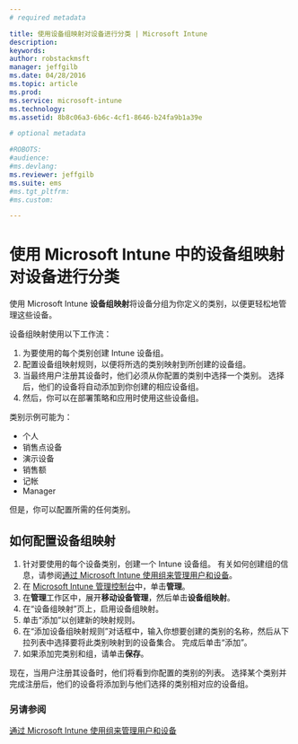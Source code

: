 ```yaml
---
# required metadata

title: 使用设备组映射对设备进行分类 | Microsoft Intune
description:
keywords:
author: robstackmsft
manager: jeffgilb
ms.date: 04/28/2016
ms.topic: article
ms.prod:
ms.service: microsoft-intune
ms.technology:
ms.assetid: 8b8c06a3-6b6c-4cf1-8646-b24fa9b1a39e

# optional metadata

#ROBOTS:
#audience:
#ms.devlang:
ms.reviewer: jeffgilb
ms.suite: ems
#ms.tgt_pltfrm:
#ms.custom:

---
```


# 使用 Microsoft Intune 中的设备组映射对设备进行分类
使用 Microsoft Intune **设备组映射**将设备分组为你定义的类别，以便更轻松地管理这些设备。 

设备组映射使用以下工作流：
1. 为要使用的每个类别创建 Intune 设备组。
2. 配置设备组映射规则，以便将所选的类别映射到所创建的设备组。
3. 当最终用户注册其设备时，他们必须从你配置的类别中选择一个类别。 选择后，他们的设备将自动添加到你创建的相应设备组。
4. 然后，你可以在部署策略和应用时使用这些设备组。

类别示例可能为：
* 个人
* 销售点设备
* 演示设备
* 销售额
* 记帐
* Manager

但是，你可以配置所需的任何类别。

## 如何配置设备组映射
1. 针对要使用的每个设备类别，创建一个 Intune 设备组。 有关如何创建组的信息，请参阅[通过 Microsoft Intune 使用组来管理用户和设备](use-groups-to-manage-users-and-devices-with-microsoft-intune.md)。
2. 在 [Microsoft Intune 管理控制台](https://manage.microsoft.com)中，单击**管理**。
3. 在**管理**工作区中，展开**移动设备管理**，然后单击**设备组映射**。
4. 在“设备组映射”页上，启用设备组映射。
5. 单击“添加”以创建新的映射规则。
6. 在“添加设备组映射规则”对话框中，输入你想要创建的类别的名称，然后从下拉列表中选择要将此类别映射到的设备集合。 完成后单击“添加”。
7. 如果添加完类别和组，请单击**保存**。

现在，当用户注册其设备时，他们将看到你配置的类别的列表。 选择某个类别并完成注册后，他们的设备将添加到与他们选择的类别相对应的设备组。

### 另请参阅
[通过 Microsoft Intune 使用组来管理用户和设备](use-groups-to-manage-users-and-devices-with-microsoft-intune.md)

<!--HONumber=May16_HO2-->


